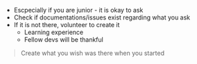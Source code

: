 - Escpecially if you are junior - it is okay to ask
- Check if documentations/issues exist regarding what you ask
- If it is not there, volunteer to create it
  - Learning experience
  - Fellow devs will be thankful

> Create what you wish was there when you started
